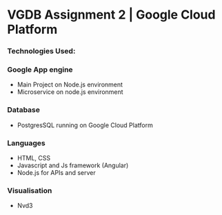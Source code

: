 # VGDB Assignment 2 | Google Cloud Platform

### Technologies Used: 
 
### Google App engine 
 
- Main Project on Node.js environment 
- Microservice on node.js environment 
 
### Database 
 
- PostgresSQL running on Google Cloud Platform  
 
### Languages 
 
- HTML, CSS
- Javascript and Js framework (Angular) 
- Node.js for APIs and server 
 
### Visualisation 
 
- Nvd3

